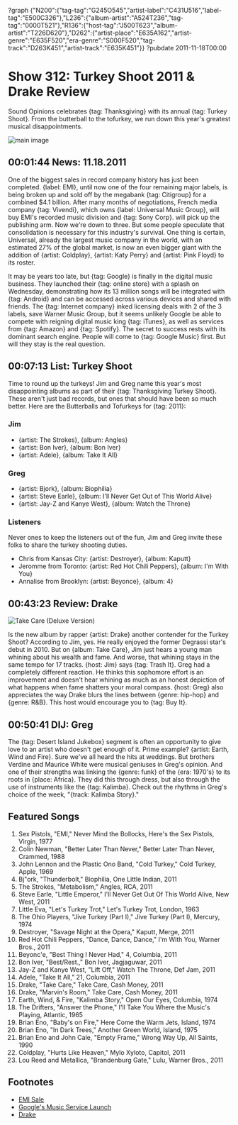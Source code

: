 ?graph {"N200":{"tag-tag":"G245O545","artist-label":"C431U516","label-tag":"E500C326"},"L236":{"album-artist":"A524T236","tag-tag":"0000T521"},"R136":{"host-tag":"J500T623","album-artist":"T226D620"},"D262":{"artist-place":"E635A162","artist-genre":"E635F520","era-genre":"S000F520","tag-track":"D263K451","artist-track":"E635K451"}}
?pubdate 2011-11-18T00:00

# Show 312: Turkey Shoot 2011 & Drake Review
Sound Opinions celebrates {tag: Thanksgiving} with its annual {tag: Turkey Shoot}. From the butterball to the tofurkey, we run down this year's greatest musical disappointments.

![main image](http://static.soundopinions.org/images/turkeyshoot.jpg)


## 00:01:44 News: 11.18.2011
One of the biggest sales in record company history has just been completed. {label: EMI}, until now one of the four remaining major labels, is being broken up and sold off by the megabank {tag: Citigroup} for a combined $4.1 billion. After many months of negotiations, French media company {tag: Vivendi}, which owns {label: Universal Music Group}, will buy EMI's recorded music division and {tag: Sony Corp}. will pick up the publishing arm. Now we're down to three. But some people speculate that consolidation is necessary for this industry's survival. One thing is certain, Universal, already the largest music company in the world, with an estimated 27% of the global market, is now an even bigger giant with the addition of {artist: Coldplay}, {artist: Katy Perry} and {artist: Pink Floyd} to its roster. 

It may be years too late, but {tag: Google} is finally in the digital music business. They launched their {tag: online store} with a splash on Wednesday, demonstrating how its 13 million songs will be integrated with {tag: Android} and can be accessed across various devices and shared with friends. The {tag: Internet company} inked licensing deals with 2 of the 3 labels, save Warner Music Group, but it seems unlikely Google be able to compete with reigning digital music king {tag: iTunes}, as well as services from {tag: Amazon} and {tag: Spotify}. The secret to success rests with its dominant search engine. People will come to {tag: Google Music} first. But will they stay is the real question.

## 00:07:13 List: Turkey Shoot
Time to round up the turkeys! Jim and Greg name this year's most disappointing albums as part of their {tag: Thanksgiving Turkey Shoot}. These aren't just bad records, but ones that should have been so much better. Here are the Butterballs and Tofurkeys for {tag: 2011}:

### Jim
- {artist: The Strokes}, {album: Angles}
- {artist: Bon Iver}, {album: Bon Iver}
- {artist: Adele}, {album: Take It All}

### Greg
- {artist: Bjork}, {album: Biophilia}
- {artist: Steve Earle}, {album: I'll Never Get Out of This World Alive}
- {artist: Jay-Z and Kanye West}, {album: Watch the Throne}

### Listeners
Never ones to keep the listeners out of the fun, Jim and Greg invite these folks to share the turkey shooting duties.

- Chris from Kansas City: {artist: Destroyer}, {album: Kaputt}
- Jeromme from Toronto: {artist: Red Hot Chili Peppers}, {album: I'm With You}
- Annalise from Brooklyn: {artist: Beyonce}, {album: 4}

## 00:43:23 Review: Drake 
![Take Care (Deluxe Version)](http://is5.mzstatic.com/image/thumb/Music/v4/a3/5d/af/a35dafc5-a190-2f00-1744-a20271a18152/source/600x600bb.jpg "271256/479756751")

Is the new album by rapper {artist: Drake} another contender for the Turkey Shoot? According to Jim, yes. He really enjoyed the former Degrassi star's debut in 2010. But on {album: Take Care}, Jim just hears a young man whining about his wealth and fame. And worse, that whining stays in the same tempo for 17 tracks. {host: Jim} says {tag: Trash It}. Greg had a completely different reaction. He thinks this sophomore effort is an improvement and doesn't hear whining as much as an honest depiction of what happens when fame shatters your moral compass. {host: Greg} also appreciates the way Drake blurs the lines between {genre: hip-hop} and {genre: R&B}. This host would encourage you to {tag: Buy It}.

## 00:50:41 DIJ: Greg
The {tag: Desert Island Jukebox} segment is often an opportunity to give love to an artist who doesn't get enough of it. Prime example? {artist: Earth, Wind and Fire}. Sure we've all heard the hits at weddings. But brothers Verdine and Maurice White were musical geniuses in Greg's opinion. And one of their strengths was linking the {genre: funk} of the {era: 1970's} to its roots in {place: Africa}. They did this through dress, but also through the use of instruments like the {tag: Kalimba}. Check out the rhythms in Greg's choice of the week, "{track: Kalimba Story}." 


## Featured Songs
1. Sex Pistols, "EMI," Never Mind the Bollocks, Here's the Sex Pistols, Virgin, 1977
2. Colin Newman, "Better Later Than Never," Better Later Than Never, Crammed, 1988
3. John Lennon and the Plastic Ono Band, "Cold Turkey," Cold Turkey, Apple, 1969
4. Bj"ork, "Thunderbolt," Biophilia, One Little Indian, 2011
5. The Strokes, "Metabolism," Angles, RCA, 2011
6. Steve Earle, "Little Emperor," I'll Never Get Out Of This World Alive, New West, 2011
7. Little Eva, "Let's Turkey Trot," Let's Turkey Trot, London, 1963
8. The Ohio Players, "Jive Turkey (Part I)," Jive Turkey (Part I), Mercury, 1974
9. Destroyer, "Savage Night at the Opera," Kaputt, Merge, 2011
10. Red Hot Chili Peppers, "Dance, Dance, Dance," I'm With You, Warner Bros., 2011
11. Beyonc'e, "Best Thing I Never Had," 4, Columbia, 2011
12. Bon Iver, "Best/Rest.," Bon Iver, Jagjaguwar, 2011
13. Jay-Z and Kanye West, "Lift Off," Watch The Throne, Def Jam, 2011
14. Adele, "Take It All," 21, Columbia, 2011
15. Drake, "Take Care," Take Care, Cash Money, 2011
16. Drake, "Marvin's Room," Take Care, Cash Money, 2011
17. Earth, Wind, & Fire, "Kalimba Story," Open Our Eyes, Columbia, 1974
18. The Drifters, "Answer the Phone," I'll Take You Where the Music's Playing, Atlantic, 1965
19. Brian Eno, "Baby's on Fire," Here Come the Warm Jets, Island, 1974
20. Brian Eno, "In Dark Trees," Another Green World, Island, 1975
21. Brian Eno and John Cale, "Empty Frame," Wrong Way Up, All Saints, 1990
22. Coldplay, "Hurts Like Heaven," Mylo Xyloto, Capitol, 2011
23. Lou Reed and Metallica, "Brandenburg Gate," Lulu, Warner Bros., 2011

## Footnotes
- [EMI Sale](http://articles.latimes.com/2011/nov/12/business/la-fi-ct-emi-sold-20111112-68)
- [Google's Music Service Launch](http://www.reuters.com/article/2011/11/17/us-google-music-idUSTRE7AF29D20111117)
- [Drake](http://www.drizzydrake.org/)
